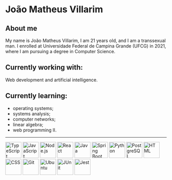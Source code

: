 # João Matheus Villarim

## About me  
My name is João Matheus Villarim, I am 21 years old, and I am a transsexual man.
I enrolled at Universidade Federal de Campina Grande (UFCG) in 2021, where I am
pursuing a degree in Computer Science.

## Currently working with:
Web development and artificial intelligence.

## Currently learning:
- operating systems;
- systems analysis;
- computer networks;
- linear algebra;
- web programming II.
---
<div style="display:inline;">
<img width="50" src="https://raw.githubusercontent.com/marwin1991/profile-technology-icons/refs/heads/main/icons/typescript.png" alt="TypeScript" title="TypeScript"/>
<img width="50" src="https://raw.githubusercontent.com/marwin1991/profile-technology-icons/refs/heads/main/icons/javascript.png" alt="JavaScript" title="JavaScript"/>
<img width="50" src="https://raw.githubusercontent.com/marwin1991/profile-technology-icons/refs/heads/main/icons/node_js.png" alt="Node.js" title="Node.js"/>
<img width="50" src="https://raw.githubusercontent.com/marwin1991/profile-technology-icons/refs/heads/main/icons/react.png" alt="React" title="React"/>
<img width="50" src="https://raw.githubusercontent.com/marwin1991/profile-technology-icons/refs/heads/main/icons/java.png" alt="Java" title="Java"/>
<img width="50" src="https://raw.githubusercontent.com/marwin1991/profile-technology-icons/refs/heads/main/icons/spring_boot.png" alt="Spring Boot" title="Spring Boot"/>
<img width="50" src="https://raw.githubusercontent.com/marwin1991/profile-technology-icons/refs/heads/main/icons/python.png" alt="Python" title="Python"/>
<img width="50" src="https://raw.githubusercontent.com/marwin1991/profile-technology-icons/refs/heads/main/icons/postgresql.png" alt="PostgreSQL" title="PostgreSQL"/>
<img width="50" src="https://raw.githubusercontent.com/marwin1991/profile-technology-icons/refs/heads/main/icons/html.png" alt="HTML" title="HTML"/>
<img width="50" src="https://raw.githubusercontent.com/marwin1991/profile-technology-icons/refs/heads/main/icons/css.png" alt="CSS" title="CSS"/>
<img width="50" src="https://raw.githubusercontent.com/marwin1991/profile-technology-icons/refs/heads/main/icons/git.png" alt="Git" title="Git"/>
<img width="50" src="https://raw.githubusercontent.com/marwin1991/profile-technology-icons/refs/heads/main/icons/ubuntu.png" alt="Ubuntu" title="Ubuntu"/>
<img width="50" src="https://raw.githubusercontent.com/marwin1991/profile-technology-icons/refs/heads/main/icons/junit.png" alt="JUnit" title="JUnit"/>
<img width="50" src="https://raw.githubusercontent.com/marwin1991/profile-technology-icons/refs/heads/main/icons/jest.png" alt="Jest" title="Jest"/>
</div>